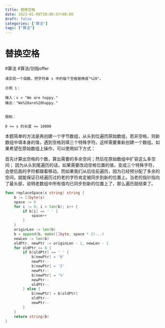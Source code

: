 ```yaml
---
title: 替换空格
date: 2023-01-08T18:06:57+08:00
draft: false
categories: ["算法"]
tags: ["算法"]
---
```


# 替换空格
#算法
#算法/剑指offer

```
请实现一个函数，把字符串 s 中的每个空格替换成"%20"。

示例 1：

输入：s = "We are happy."
输出："We%20are%20happy."


限制：

0 <= s 的长度 <= 10000
```


本题简单的方法是再创建一个字节数组，从头到位遍历原始数组，若非空格，则新数组中填本身的值，遇到空格则填三个特殊字符。这样需要重新创建一个数组。如果希望在原始数组上操作，可以使用如下方式：

首先计算出空格的个数，算出需要的多余空间；然后在原始数组中扩容这么多空间；
因为从头到尾遍历的话，如果需要改动空格位置的值，变成三个特殊字符，会使后面的字符都跟着移动。而如果我们从后往前遍历，因为已经预分配了多余的空间，就能保证已经遍历过的老的字符肯定被同步到新的位置上。当老的指针指向了最头部，说明老数组中所有值均已同步到新的位置上了，那么遍历就结束了。

```go
func replaceSpace(s string) string {
    b := []byte(s)
    space := 0
    for i := 0; i < len(b); i++ {
        if b[i] == ' ' {
            space++
        }
    }
    originLen := len(b)
    b = append(b, make([]byte, space * 2)...)
    newLen := len(b)
    oldPtr, newPtr := originLen - 1, newLen - 1
    for oldPtr >= 0 {
        if b[oldPtr] == ' ' {
            b[newPtr] = '0'
            newPtr--
            b[newPtr] = '2'
            newPtr--
            b[newPtr] = '%'
            newPtr--
            oldPtr--
        } else {
            b[newPtr] = b[oldPtr]
            oldPtr--
            newPtr--
        }
    }
    return string(b)
}
```